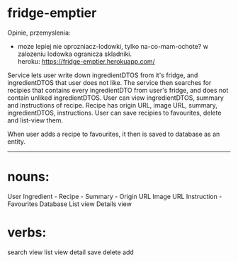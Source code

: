 # fridge-emptier

Opinie, przemyslenia:
- moze lepiej nie oprozniacz-lodowki, tylko na-co-mam-ochote? w zalozeniu lodowka ogranicza skladniki.  
heroku: https://fridge-emptier.herokuapp.com/

Service lets user write down ingredientDTOS from it's fridge, and ingredientDTOS that user does not like. The service then searches for recipies that contains every ingredientDTO from user's fridge, and does not contain unliked ingredientDTOS. User can view ingredientDTOS, summary and instructions of recipe. Recipe has origin URL, image URL, summary, ingredientDTOS, instructions. User can save recipies to favourites, delete and list-view them.

When user adds a recipe to favourites, it then is saved to database as an entity.

----
# nouns:
User
Ingredient -
Recipe -
Summary -
Origin URL
Image URL
Instruction -
Favourites
Database
List view
Details view

# verbs:
search
view list
view detail
save
delete
add
